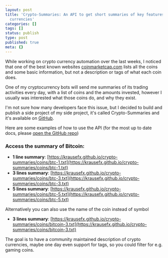 ```yaml
---
layout: post
title: 'Crypto-Summaries: An API to get short summaries of key features of crypto
  currencies'
categories: []
tags: []
status: publish
type: post
published: true
meta: {}
---
```


While working on crypto currency automation over the last weeks, I noticed that one of the best known websites 
[coinmarketcap.com](https://coinmarketcap.com/) lists all the coins and some basic information, but not a description or tags of what each coin does.

One of my cryptocurrency bots will send me summaries of its trading activities every day, with a list of coins and the amounts invested, however I usually was interested what those coins do, and why they exist.

I'm not sure how many developers face this issue, but I decided to build and publish a side project of my side project, it's called Crypto-Summaries and it's available on 
[GitHub](https://github.com/KrauseFx/crypto-summaries).

Here are some examples of how to use the API (for the most up to date docs, please 
[open the GitHub repo](https://github.com/KrauseFx/crypto-summaries))

### Access the summary of Bitcoin:


* **1 line summary**: [https://krausefx.github.io/crypto-summaries/coins/btc-1.txt](https://krausefx.github.io/crypto-summaries/coins/btc-1.txt)
* **3 lines summary**: [https://krausefx.github.io/crypto-summaries/coins/btc-3.txt](https://krausefx.github.io/crypto-summaries/coins/btc-3.txt)
* **5 lines summary**: [https://krausefx.github.io/crypto-summaries/coins/btc-5.txt](https://krausefx.github.io/crypto-summaries/coins/btc-5.txt)

Alternatively you can also use the name of the coin instead of symbol

* **3 lines summary**: [https://krausefx.github.io/crypto-summaries/coins/bitcoin-3.txt](https://krausefx.github.io/crypto-summaries/coins/bitcoin-3.txt)

The goal is to have a community maintained description of crypto currencies, maybe one day even support for tags, so you could filter for e.g. gaming coins. 
